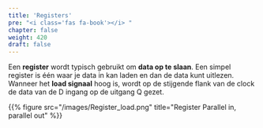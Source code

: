 ```yaml
---
title: 'Registers'
pre: "<i class='fas fa-book'></i> "
chapter: false
weight: 420
draft: false
---
```


Een **register** wordt typisch gebruikt om **data op te slaan**. Een simpel register is één waar je data in kan laden en dan de data kunt uitlezen. Wanneer het **load signaal** hoog is, wordt op de stijgende flank van de clock de data van de D ingang op de uitgang Q gezet.

{{% figure src="/images/Register_load.png" title="Register Parallel in, parallel out"  %}}